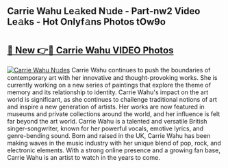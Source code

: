 ## Carrie Wahu Le𝚊ked N𝚞de - Part-nw2 Video Le𝚊ks - Hot Onlyf𝚊ns Photos tOw9o

# <h2><a href="http://ab51912.deff.icu/?id=Carrie+Wahu">🔗 New 👉🔴 Carrie Wahu VIDEO Photos</a></h2>

[![Carrie Wahu N𝚞des](https://i.imgur.com/rIISA9y.gif)](http://ab51912.deff.icu/?id=Carrie+Wahu)
Carrie Wahu continues to push the boundaries of contemporary art with her innovative and thought-provoking works. She is currently working on a new series of paintings that explore the theme of memory and its relationship to identity. Carrie Wahu's impact on the art world is significant, as she continues to challenge traditional notions of art and inspire a new generation of artists. Her works are now featured in museums and private collections around the world, and her influence is felt far beyond the art world. Carrie Wahu is a talented and versatile British singer-songwriter, known for her powerful vocals, emotive lyrics, and genre-bending sound. Born and raised in the UK, Carrie Wahu has been making waves in the music industry with her unique blend of pop, rock, and electronic elements. With a strong online presence and a growing fan base, Carrie Wahu is an artist to watch in the years to come.
